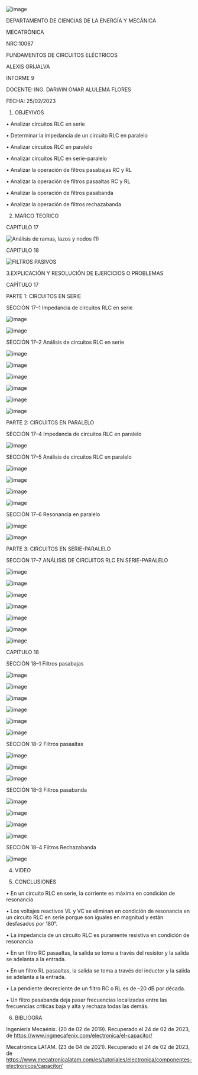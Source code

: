 ![image](https://user-images.githubusercontent.com/117738904/221204454-45b48c01-6477-4765-99e1-3f5971b0a6e0.png)

DEPARTAMENTO DE CIENCIAS DE LA ENERGÍA Y MECÁNICA

MECATRÓNICA

NRC:10067

FUNDAMENTOS DE CIRCUITOS ELÉCTRICOS

ALEXIS GRIJALVA

INFORME 9

DOCENTE: ING. DARWIN OMAR ALULEMA FLORES

FECHA: 25/02/2023

1. OBJEYIVOS

•	Analizar circuitos RLC en serie

•	Determinar la impedancia de un circuito RLC en paralelo  

•	Analizar circuitos RLC en paralelo

•	Analizar circuitos RLC en serie-paralelo

•	Analizar la operación de filtros pasabajas RC y RL  

•	Analizar la operación de filtros pasaaltas RC y RL 

•	Analizar la operación de filtros pasabanda 

•	Analizar la operación de filtros rechazabanda

2. MARCO TEORICO

CAPITULO  17

![Análisis de ramas, lazos y nodos (1)](https://user-images.githubusercontent.com/117738904/221226417-84e8664a-6116-4cf4-8590-3911c5891070.png)


CAPITULO 18

![FILTROS PASIVOS](https://user-images.githubusercontent.com/117738904/221226452-f784026f-a55d-493e-80db-d413b6101b0e.png)



3.EXPLICACIÓN Y RESOLUCIÓN DE EJERCICIOS O PROBLEMAS

CAPÍTULO 17



PARTE 1: CIRCUITOS EN SERIE

SECCIÓN 17–1 Impedancia de circuitos RLC en serie

![image](https://user-images.githubusercontent.com/117738904/221206922-d04df218-2152-4215-aac1-e351f7d31adb.png)

![image](https://user-images.githubusercontent.com/117738904/221207052-c3e3d2b8-2270-4f51-aadf-6183587a1a4c.png)


SECCIÓN 17–2   Análisis de circuitos RLC en serie 

![image](https://user-images.githubusercontent.com/117738904/221207280-3689ae16-2758-4381-9bf2-d4c298fc9642.png)

![image](https://user-images.githubusercontent.com/117738904/221207354-98bc34b9-621d-4a49-a269-0385601ff85a.png)

![image](https://user-images.githubusercontent.com/117738904/221207417-94db8d04-5d8b-4d80-8ee8-5b83c78efe21.png)


![image](https://user-images.githubusercontent.com/117738904/221207474-5cc323f7-e977-4e5c-8d4b-8dce04dded86.png)

![image](https://user-images.githubusercontent.com/117738904/221207546-01a451f1-cfcf-4abf-9f56-03cb8aded71c.png)

![image](https://user-images.githubusercontent.com/117738904/221207721-7252a764-a15e-4e03-b938-00c09f9059d2.png)

PARTE 2: CIRCUITOS EN PARALELO 

SECCIÓN 17–4 Impedancia de circuitos RLC en paralelo

![image](https://user-images.githubusercontent.com/117738904/221207801-9c92f543-bfbd-4bce-b19d-64540514e967.png)

SECCIÓN 17–5 Análisis de circuitos RLC en paralelo 

![image](https://user-images.githubusercontent.com/117738904/221208087-b0737114-2644-4885-9ede-5e6fd62c1c4f.png)

![image](https://user-images.githubusercontent.com/117738904/221208167-8a163159-dbf5-4f32-87f8-00b86134c4dd.png)

![image](https://user-images.githubusercontent.com/117738904/221208278-fdb04e9b-16ee-462c-8dd3-03da85408987.png)

![image](https://user-images.githubusercontent.com/117738904/221208320-a5a77e58-bdba-40d1-b8a6-b8f769ba2bc0.png)

SECCIÓN 17–6 Resonancia en paralelo

![image](https://user-images.githubusercontent.com/117738904/221208769-8a7e114d-2e1e-47f6-ba39-95ed841c27d7.png)

![image](https://user-images.githubusercontent.com/117738904/221208810-2cc9898d-9ac3-4013-94b3-ec2a178e1fc9.png)

PARTE 3: CIRCUITOS EN SERIE-PARALELO

 SECCIÓN 17–7 ANÁLISIS DE CIRCUITOS RLC EN SERIE-PARALELO
 
 ![image](https://user-images.githubusercontent.com/117738904/221209084-d72fbc67-c8ff-4bc6-9130-660f7ec71f2d.png)

![image](https://user-images.githubusercontent.com/117738904/221209126-2cd4dbf1-878f-43d2-b1d3-518fe3dfa3b1.png)

![image](https://user-images.githubusercontent.com/117738904/221209181-fd3a528d-662b-42e5-8ac5-ff499d639b37.png)

![image](https://user-images.githubusercontent.com/117738904/221209307-7eeddf42-b1ff-4045-bcc0-7e56a1ef1d9b.png)

![image](https://user-images.githubusercontent.com/117738904/221209365-6e68fc19-73eb-46af-8650-9328ae440082.png)

![image](https://user-images.githubusercontent.com/117738904/221209438-10dbb1c3-4b48-4cb6-a2b3-a9d33b8f8a99.png)

![image](https://user-images.githubusercontent.com/117738904/221209487-274ab375-ca6b-443d-b489-84924b78c0b2.png)

CAPITULO 18

SECCIÓN 18–1 Filtros pasabajas 

![image](https://user-images.githubusercontent.com/117738904/221209641-54b071ba-e1ff-4c99-a61a-56e263998db9.png)

![image](https://user-images.githubusercontent.com/117738904/221209673-c0ccd5a8-bdaa-42ed-a636-6a491132f27b.png)

![image](https://user-images.githubusercontent.com/117738904/221209937-f64a0014-2765-456e-9f49-bd3bbe4516ec.png)

![image](https://user-images.githubusercontent.com/117738904/221209980-60e5bca2-78db-4309-bd15-55295f950635.png)

![image](https://user-images.githubusercontent.com/117738904/221210027-5a69e8a9-62db-45a0-8e9f-36d5d7ee15fd.png)

![image](https://user-images.githubusercontent.com/117738904/221210130-d36a4b11-a4dc-4aa6-bec8-9af9a9f44507.png)

SECCIÓN 18–2 Filtros pasaaltas 

![image](https://user-images.githubusercontent.com/117738904/221210403-6d686a25-bca1-4ca2-a6e3-fe0137375d1c.png)

![image](https://user-images.githubusercontent.com/117738904/221210433-0e71a8fc-3e28-4e0b-9c2a-b134019d4df2.png)

![image](https://user-images.githubusercontent.com/117738904/221210488-234b3286-5029-42f7-b7c9-975902f9459b.png)

SECCIÓN 18–3 Filtros pasabanda 

![image](https://user-images.githubusercontent.com/117738904/221210613-afa51c0a-b3da-4224-af3d-75e80f5b804c.png)

![image](https://user-images.githubusercontent.com/117738904/221210813-7f1b98c8-b567-4173-a276-c65ae93a5317.png)

![image](https://user-images.githubusercontent.com/117738904/221210896-889182a9-d153-406e-b769-158340cfac93.png)

![image](https://user-images.githubusercontent.com/117738904/221211021-2349f1c9-8217-4ad4-8d43-0b137e5fd778.png)

SECCIÓN 18–4 Filtros Rechazabanda

![image](https://user-images.githubusercontent.com/117738904/221211279-2f7f8d42-56e4-4e85-a6c3-98e929e8b38b.png)

4. VIDEO

5. CONCLUSIONES

•	En un circuito RLC en serie, la corriente es máxima en condición de resonancia

•	Los voltajes reactivos VL y VC se eliminan en condición de resonancia en un circuito RLC en serie porque son iguales en magnitud y están desfasados por 180°.

•	La impedancia de un circuito RLC es puramente resistiva en condición de resonancia

•	En un filtro RC pasaaltas, la salida se toma a través del resistor y la salida se adelanta a la entrada.  

•	En un filtro RL pasaaltas, la salida se toma a través del inductor y la salida se adelanta a la entrada. 

•	La pendiente decreciente de un filtro RC o RL es de –20 dB por década. 

•	Un filtro pasabanda deja pasar frecuencias localizadas entre las frecuencias críticas baja y alta y rechaza todas las demás.  


6.  BIBLIOGRA

Ingeniería Mecaénix. (20 de 02 de 2019). Recuperado el 24 de 02 de 2023, de https://www.ingmecafenix.com/electronica/el-capacitor/

Mecatrónica LATAM. (23 de 04 de 2021). Recuperado el 24 de 02 de 2023, de https://www.mecatronicalatam.com/es/tutoriales/electronica/componentes-electronicos/capacitor/







